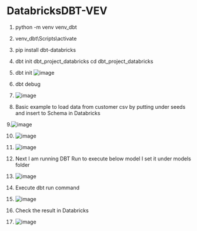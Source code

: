 # DatabricksDBT-VEV

1. python -m venv venv_dbt  

2. venv_dbt\Scripts\activate
3. pip install dbt-databricks
4. dbt init dbt_project_databricks
  cd dbt_project_databricks

5. dbt init
![image](https://github.com/user-attachments/assets/de0373f8-0f94-4e95-8560-b1301ad5610a)

6. dbt debug
     
8. ![image](https://github.com/user-attachments/assets/a5355a8b-e1aa-42c3-b3ee-91982b0100dc)
9. Basic example to load data from customer csv by putting under seeds and insert to Schema in Databricks

9.![image](https://github.com/user-attachments/assets/11939325-bf9f-447f-8ce7-ba55ad1bef15)  

 

10. ![image](https://github.com/user-attachments/assets/f5d730d5-170b-43c3-93fe-6e7bd24f157e)  

11. ![image](https://github.com/user-attachments/assets/56c44833-ef81-4007-a443-21b635a2b6cf)
12.  Next I am running DBT Run to execute below model I set it under models folder
13.  ![image](https://github.com/user-attachments/assets/bccea954-fec7-4cf8-b6c3-6c261e497357)
14.  Execute dbt run command   
15.  ![image](https://github.com/user-attachments/assets/0b8519a5-7faf-4235-8543-06da8e66b372)
16.  Check the result in Databricks
17.  ![image](https://github.com/user-attachments/assets/e2f78283-89ad-4a28-8742-e2b6efd983c3)





